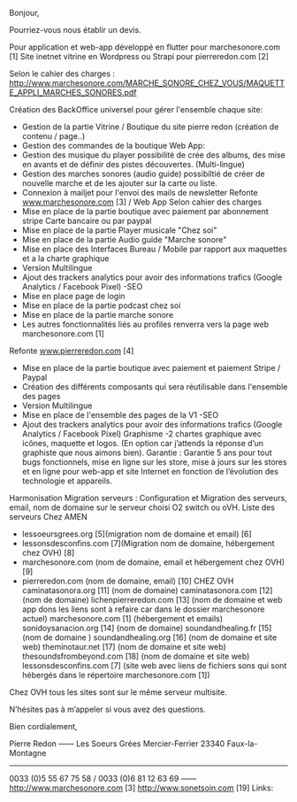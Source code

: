 Bonjour,

Pourriez-vous nous établir un devis.

Pour application et web-app développé en flutter pour
marchesonore.com [1]
Site inetnet vitrine en Wordpress ou Strapi pour pierreredon.com [2]

Selon le cahier des charges :
http://www.marchesonore.com/MARCHE_SONORE_CHEZ_VOUS/MAQUETTE_APPLI_MARCHES_SONORES.pdf


Création des BackOffice universel pour gérer l'ensemble chaque
site:
- Gestion de la partie Vitrine / Boutique du site pierre redon
(création de contenu / page..)
- Gestion des commandes de la boutique
Web App:
- Gestion des musique du player possibilité de crée des albums,
des mise en avants et de définir des pistes découvertes.
(Multi-lingue)
- Gestion des marches sonores (audio guide) possibiltié de créer
de nouvelle marche et de les ajouter sur la carte ou liste.
- Connexion à mailjet pour l'envoi des mails de newsletter
Refonte www.marchesonore.com [3] / Web App
Selon cahier des charges
- Mise en place de la partie boutique avec paiement par abonnement
stripe Carte bancaire ou par paypal
- Mise en place de la partie Player musicale "Chez soi"
- Mise en place de la partie Audio guide "Marche sonore"
- Mise en place des Interfaces Bureau / Mobile par rapport aux
maquettes et a la charte graphique
- Version Multilingue
- Ajout des trackers analytics pour avoir des informations trafics
(Google Analytics / Facebook Pixel)
-SEO
- Mise en place page de login
- Mise en place de la partie podcast chez soi
- Mise en place de la partie marche sonore
- Les autres fonctionnalités liés au profiles renverra vers la
page web marchesonore.com [1]


Refonte www.pierreredon.com [4]
- Mise en place de la partie boutique avec paiement et paiement Stripe
/ Paypal
- Création des différents composants qui sera réutilisable dans
l'ensemble des pages
- Version Multilingue
- Mise en place de l'ensemble des pages de la V1
-SEO
- Ajout des trackers analytics pour avoir des informations trafics
(Google Analytics / Facebook Pixel)
Graphisme
-2 chartes graphique avec icônes, maquette et logos. (En option car
j’attends la réponse d’un graphiste que nous aimons bien).
Garantie :
Garantie 5 ans pour tout bugs fonctionnels, mise en ligne sur les
store, mise à jours sur les stores et en ligne pour web-app et site
Internet en fonction de l’évolution des technologie et appareils.

Harmonisation Migration serveurs :
Configuration et Migration des serveurs, email, nom de domaine sur le
serveur choisi O2 switch ou oVH.
Liste des serveurs
Chez AMEN
* lessoeursgrees.org [5](migration nom de domaine et email) [6]
* lessonsdesconfins.com [7](Migration nom de domaine, hébergement
chez OVH) [8]
* marchesonore.com (nom de domaine, email et hébergement chez OVH)
[9]
* pierreredon.com (nom de domaine, email) [10]
CHEZ OVH
caminatasonora.org [11] (nom de domaine)
caminatasonora.com [12] (nom de domaine)
lichenpierreredon.com [13] (nom de domaine et web app dons les liens
sont à refaire car dans le dossier marchesonore actuel)
marchesonore.com [1] (hébergement et emails)
sonidoysanacion.org [14] (nom de domaine)
soundandhealing.fr [15] (nom de domaine )
soundandhealing.org [16] (nom de domaine et site web)
theminotaur.net [17] (nom de domaine et site web)
thesoundsfrombeyond.com [18] (nom de domaine et site web)
lessonsdesconfins.com [7] (site web avec liens de fichiers sons qui
sont hébergés dans le répertoire marchesonore.com [1])

Chez OVH tous les sites sont sur le même serveur multisite.

N’hésites pas à m’appeler si vous avez des questions.

Bien cordialement,

Pierre Redon
——
Les Soeurs Grées
Mercier-Ferrier
23340 Faux-la-Montagne
******************
0033 (0)5 55 67 75 58 / 0033 (0)6 81 12 63 69
——
http://www.marchesonore.com [3]
http://www.sonetsoin.com [19]
Links: